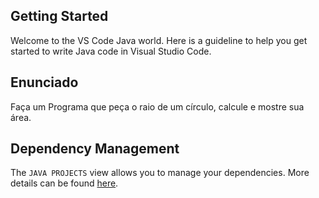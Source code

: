 ## Getting Started

Welcome to the VS Code Java world. Here is a guideline to help you get started to write Java code in Visual Studio Code.

## Enunciado

Faça um Programa que peça o raio de um círculo, calcule e mostre sua área.

## Dependency Management

The `JAVA PROJECTS` view allows you to manage your dependencies. More details can be found [here](https://github.com/microsoft/vscode-java-dependency#manage-dependencies).
